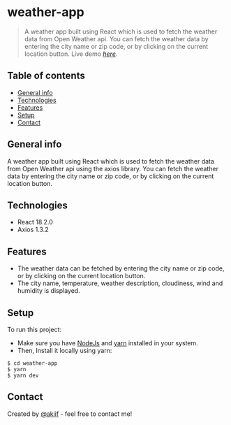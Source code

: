 # weather-app

> A weather app built using React which is used to fetch the weather data from Open Weather api.
> You can fetch the weather data by entering the city name or zip code, or by clicking on the current location button.
> Live demo  [_here_](https://akiif.github.io/weather-app).


## Table of contents

-   [General info](#general-info)
-   [Technologies](#technologies)
-   [Features](#features)
-   [Setup](#setup)
-   [Contact](#contact)

## General info

A weather app built using React which is used to fetch the weather data from Open Weather api using the axios library.
You can fetch the weather data by entering the city name or zip code, or by clicking on the current location button.

## Technologies

-   React 18.2.0
-   Axios 1.3.2

## Features
-   The weather data can be fetched by entering the city name or zip code, or by clicking on the current location button. 
-   The city name, temperature, weather description, cloudiness, wind and humidity is displayed.

## Setup

To run this project:

-   Make sure you have [NodeJs](https://nodejs.org/en/) and [yarn](https://yarnpkg.com/) installed in your system.
-   Then, Install it locally using yarn:

```
$ cd weather-app
$ yarn 
$ yarn dev
```

## Contact

Created by [@akiif](https://akiif.dev/) - feel free to contact me!